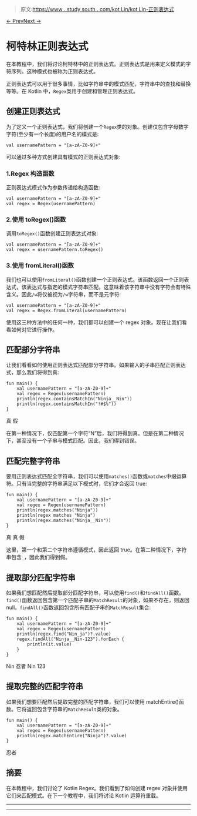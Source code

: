 > 原文:[https://www . study south . com/kot Lin/kot Lin-正则表达式](https://www.studytonight.com/kotlin/kotlin-regular-expression)

[← Prev](/kotlin/kotlin-null-safety "Kotlin Null Safety")[Next →](/kotlin/kotlin-operator-overloading "Kotlin Operator Overloading")

# 柯特林正则表达式

在本教程中，我们将讨论柯特林中的正则表达式。正则表达式是用来定义模式的字符序列。这种模式也被称为正则表达式。

正则表达式可以用于很多事情，比如字符串中的模式匹配，字符串中的查找和替换等等。在 Kotlin 中，`Regex`类用于创建和管理正则表达式。

## 创建正则表达式

为了定义一个正则表达式，我们将创建一个`Regex`类的对象。创建仅包含字母数字字符(至少有一个长度)的用户名的模式是:

```
val usernamePattern = "[a-zA-Z0-9]+"
```

可以通过多种方式创建具有模式的正则表达式对象:

### 1.Regex 构造函数

正则表达式模式作为参数传递给构造函数:

```
val usernamePattern = "[a-zA-Z0-9]+"
val regex = Regex(usernamePattern)
```

### 2.使用 toRegex()函数

调用`toRegex()`函数创建正则表达式对象:

```
val usernamePattern = "[a-zA-Z0-9]+"
val regex = usernamePattern.toRegex()
```

### 3.使用 fromLiteral()函数

我们也可以使用`fromLiteral()`函数创建一个正则表达式。该函数返回一个正则表达式，该表达式与指定的模式字符串匹配。这意味着该字符串中没有字符会有特殊含义。因此`/w`将仅被视为`/w`字符串，而不是元字符:

```
val usernamePattern = "[a-zA-Z0-9]+"
val regex = Regex.fromLiteral(usernamePattern)
```

使用这三种方法中的任何一种，我们都可以创建一个 regex 对象。现在让我们看看如何对它进行操作。

## 匹配部分字符串

让我们看看如何使用正则表达式匹配部分字符串。如果输入的子串匹配正则表达式，那么我们将得到真:

```
fun main() {
    val usernamePattern = "[a-zA-Z0-9]+"
    val regex = Regex(usernamePattern)
    println(regex.containsMatchIn("Ninja__Nin"))
    println(regex.containsMatchIn("!#$%"))
}
```

真
假

在第一种情况下，仅匹配第一个字符“N”后，我们将得到真。但是在第二种情况下，甚至没有一个子串与模式匹配。因此，我们得到错误。

## 匹配完整字符串

要用正则表达式匹配全字符串，我们可以使用`matches()`函数或`matches`中缀运算符。只有当完整的字符串满足以下模式时，它们才会返回 true:

```
fun main() {
    val usernamePattern = "[a-zA-Z0-9]+"
    val regex = Regex(usernamePattern)
    println(regex.matches("Ninja"))
    println(regex matches "Ninja")
    println(regex.matches("Ninja__Nin"))
}
```

真
真
假

这里，第一个和第二个字符串遵循模式，因此返回 true。在第二种情况下，字符串包含`_`，因此我们得到假。

## 提取部分匹配字符串

如果我们想匹配然后提取部分匹配字符串，可以使用`find()`和`findAll()`函数。`find()`函数返回包含第一个匹配子串的`MatchResult`的对象，如果不存在，则返回 null。`findAll()`函数返回包含所有匹配子串的`MatchResult`集合:

```
fun main() {
    val usernamePattern = "[a-zA-Z0-9]+"
    val regex = Regex(usernamePattern)
    println(regex.find("Nin_ja")?.value)
    regex.findAll("Ninja__Nin-123").forEach {
        println(it.value)
    }
}
```

Nin
忍者
Nin
123

## 提取完整的匹配字符串

如果我们想要匹配然后提取完整的匹配字符串，我们可以使用 matchEntire()函数。它将返回包含字符串的`MatchResult`类的对象。

```
fun main() {
    val usernamePattern = "[a-zA-Z0-9]+"
    val regex = Regex(usernamePattern)
    println(regex.matchEntire("Ninja")?.value)
}
```

忍者

## 摘要

在本教程中，我们讨论了 Kotlin Regex。我们看到了如何创建 regex 对象并使用它们来匹配模式。在下一个教程中，我们将讨论 Kotlin 运算符重载。

* * *

* * *